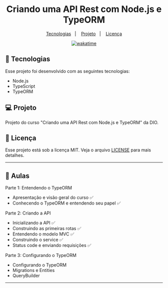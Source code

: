 <h1 align="center">
  Criando uma API Rest com Node.js e TypeORM
</h1>

<p align="center">
  <a href="#-tecnologias">Tecnologias</a>&nbsp;&nbsp;&nbsp;|&nbsp;&nbsp;&nbsp;
  <a href="#-projeto">Projeto</a>&nbsp;&nbsp;&nbsp;|&nbsp;&nbsp;&nbsp;
  <a href="#memo-licença">Licença</a>
</p>

<p align="center">
<a href="https://wakatime.com/badge/user/68660678-6b86-4b78-98df-f5f41a37e1bc/project/662f7994-c48f-4db1-82a7-03cc46e8dfe1"><img src="https://wakatime.com/badge/user/68660678-6b86-4b78-98df-f5f41a37e1bc/project/662f7994-c48f-4db1-82a7-03cc46e8dfe1.svg" alt="wakatime"></a>
</p>

## 🚀 Tecnologias

Esse projeto foi desenvolvido com as seguintes tecnologias:

- Node.js
- TypeScript
- TypeORM

## 💻 Projeto

Projeto do curso "Criando uma API Rest com Node.js e TypeORM" da DIO.

## :memo: Licença

Esse projeto está sob a licença MIT. Veja o arquivo [LICENSE](.github/LICENSE.md) para mais detalhes.


---
## :memo: Aulas

Parte 1: Entendendo o TypeORM

- Apresentação e visão geral do curso ✅
- Conhecendo o TypeORM e entendendo seu papel ✅

Parte 2: Criando a API

- Inicializando a API ✅
- Construindo as primeiras rotas ✅
- Entendendo o modelo MVC ✅
- Construindo o service ✅
- Status code e enviando requisições ✅

Parte 3: Configurando o TypeORM

- Configurando o TypeORM
- Migrations e Entities
- QueryBuilder

---

